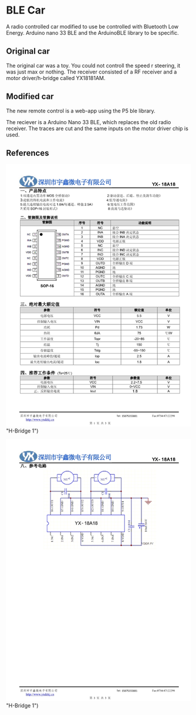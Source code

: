 # BLE Car
A radio controlled car modified to use be controlled with Bluetooth Low Energy. Arduino nano 33 BLE and the ArduinoBLE library to be specific.

## Original car
The original car was a toy. You could not controll the speed r steering, it was just max or nothing. The receiver consisted of a RF receiver and a motor driver/h-bridge called YX18181AM.

## Modified car
The new remote control is a web-app using the P5 ble library.

The reciever is a Arduino Nano 33 BLE, which replaces the old radio receiver. The traces are cut and the same inputs on the motor driver chip is used.

## References
![H-Bridge](pic/10864000_18a18_1.jpeg) "H-Bridge 1")

![H-Bridge](pic/10864003_18a18_3.jpeg) "H-Bridge 1")
